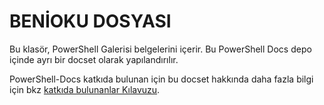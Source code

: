 # <a name="readme"></a>BENİOKU DOSYASI

Bu klasör, PowerShell Galerisi belgelerini içerir.
Bu PowerShell Docs depo içinde ayrı bir docset olarak yapılandırılır.

PowerShell-Docs katkıda bulunan için bu docset hakkında daha fazla bilgi için bkz [katkıda bulunanlar Kılavuzu](https://github.com/PowerShell/PowerShell-Docs/blob/staging/CONTRIBUTING.md).
